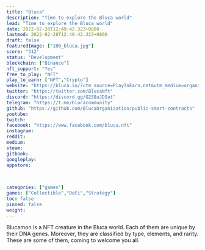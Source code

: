 ```yaml
---
title: "Bluca"
description: "Time to explore the Bluca world"
lead: "Time to explore the Bluca world"
date: 2022-02-28T12:49:42.323+0800
lastmod: 2022-02-28T12:49:42.323+0800
draft: false
featuredImage: ["100_bluca.jpg"]
score: "312"
status: "Development"
blockchain: ["Binance"]
nft_support: "Yes"
free_to_play: "NFT"
play_to_earn: ["NFT","Crypto"]
website: "https://bluca.io/?utm_source=PlayToEarn.net&utm_medium=organic&utm_campaign=gamepage"
twitter: "https://twitter.com/BlucaNft"
discord: "https://discord.gg/G2S8uJDSut"
telegram: "https://t.me/blucacommunity"
github: "https://github.com/BlucaOrganization/public-smart-contracts"
youtube: 
twitch: 
facebook: "https://www.facebook.com/bluca.nft"
instagram: 
reddit: 
medium: 
steam: 
gitbook: 
googleplay: 
appstore: 

  
    
categories: ["games"]
games: ["Collectible","DeFi","Strategy"]
toc: false
pinned: false
weight: 
---
```

Blucamon is a NFT creature in the Bluca world. Each of them are unique by their DNA genes. Moreover, they are classified by type, elements, and rarity. These are some of them, coming to welcome you all.